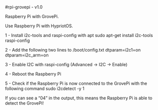 #rpi-grovepi - v1.0

Raspberry Pi with GrovePi.

Use Raspberry Pi with HypriotOS.

1 - Install i2c-tools and raspi-config with apt
  sudo apt-get install i2c-tools raspi-config
  
2 - Add the following two lines to /boot/config.txt
  dtparam=i2c1=on
  dtparam=i2c_arm=on
  
3 - Enable I2C with raspi-config (Advanced -> I2C -> Enable)

4 - Reboot the Raspberry Pi

5 - Check if the Raspberry Pi is now connected to the GrovePi with the following command
  sudo i2cdetect -y 1
  
If you can see a “04” in the output, this means the Raspberry Pi is able to detect the GrovePi!
